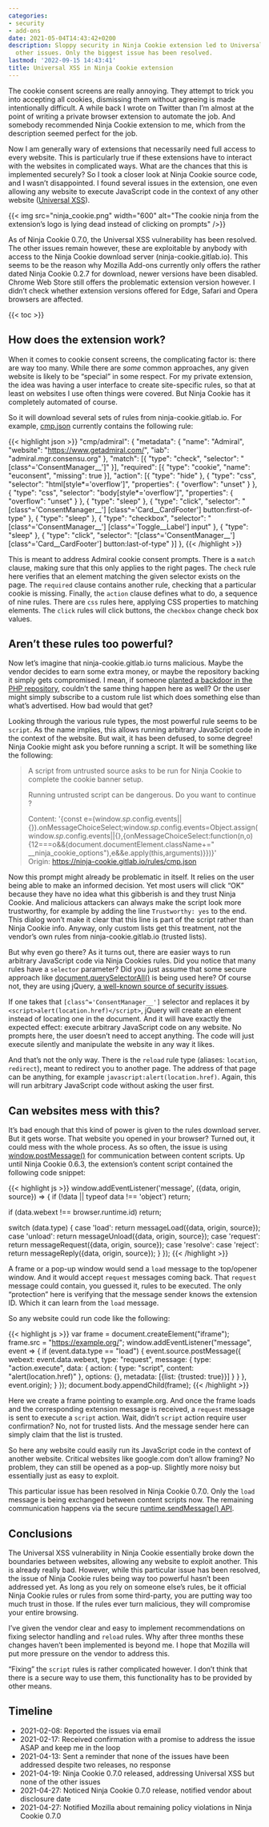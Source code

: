 ```yaml
---
categories:
- security
- add-ons
date: 2021-05-04T14:43:42+0200
description: Sloppy security in Ninja Cookie extension led to Universal XSS among
  other issues. Only the biggest issue has been resolved.
lastmod: '2022-09-15 14:43:41'
title: Universal XSS in Ninja Cookie extension
---
```


The cookie consent screens are really annoying. They attempt to trick you into accepting all cookies, dismissing them without agreeing is made intentionally difficult. A while back I wrote on Twitter than I’m almost at the point of writing a private browser extension to automate the job. And somebody recommended Ninja Cookie extension to me, which from the description seemed perfect for the job.

Now I am generally wary of extensions that necessarily need full access to every website. This is particularly true if these extensions have to interact with the websites in complicated ways. What are the chances that this is implemented securely? So I took a closer look at Ninja Cookie source code, and I wasn’t disappointed. I found several issues in the extension, one even allowing any website to execute JavaScript code in the context of any other website ([Universal XSS](https://en.wikipedia.org/wiki/Cross-site_scripting)).

{{< img src="ninja_cookie.png" width="600" alt="The cookie ninja from the extension’s logo is lying dead instead of clicking on prompts" />}}

As of Ninja Cookie 0.7.0, the Universal XSS vulnerability has been resolved. The other issues remain however, these are exploitable by anybody with access to the Ninja Cookie download server (ninja-cookie.gitlab.io). This seems to be the reason why Mozilla Add-ons currently only offers the rather dated Ninja Cookie 0.2.7 for download, newer versions have been disabled. Chrome Web Store still offers the problematic extension version however. I didn’t check whether extension versions offered for Edge, Safari and Opera browsers are affected.

{{< toc >}}

## How does the extension work?

When it comes to cookie consent screens, the complicating factor is: there are way too many. While there are *some* common approaches, any given website is likely to be “special” in some respect. For my private extension, the idea was having a user interface to create site-specific rules, so that at least on websites I use often things were covered. But Ninja Cookie has it completely automated of course.

So it will download several sets of rules from ninja-cookie.gitlab.io. For example, [cmp.json](https://ninja-cookie.gitlab.io/rules/cmp.json) currently contains the following rule:

{{< highlight json >}}
"cmp/admiral": {
  "metadata": {
    "name": "Admiral",
    "website": "https://www.getadmiral.com/",
    "iab": "admiral.mgr.consensu.org"
  },
  "match": [{
    "type": "check",
    "selector": "[class^='ConsentManager__']"
  }],
  "required": [{
    "type": "cookie",
    "name": "euconsent",
    "missing": true
  }],
  "action": [{
    "type": "hide"
  }, {
    "type": "css",
    "selector": "html[style*='overflow']",
    "properties": {
      "overflow": "unset"
    }
  }, {
    "type": "css",
    "selector": "body[style*='overflow']",
    "properties": {
      "overflow": "unset"
    }
  }, {
    "type": "sleep"
  }, {
    "type": "click",
    "selector": "[class^='ConsentManager__'] [class^='Card__CardFooter'] button:first-of-type"
  }, {
    "type": "sleep"
  }, {
    "type": "checkbox",
    "selector": "[class^='ConsentManager__'] [class^='Toggle__Label'] input"
  }, {
    "type": "sleep"
  }, {
    "type": "click",
    "selector": "[class^='ConsentManager__'] [class^='Card__CardFooter'] button:last-of-type"
  }]
},
{{< /highlight >}}

This is meant to address Admiral cookie consent prompts. There is a `match` clause, making sure that this only applies to the right pages. The `check` rule here verifies that an element matching the given selector exists on the page. The `required` clause contains another rule, checking that a particular cookie is missing. Finally, the `action` clause defines what to do, a sequence of nine rules. There are `css` rules here, applying CSS properties to matching elements. The `click` rules will click buttons, the `checkbox` change check box values.

## Aren’t these rules too powerful?

Now let’s imagine that ninja-cookie.gitlab.io turns malicious. Maybe the vendor decides to earn some extra money, or maybe the repository backing it simply gets compromised. I mean, if someone [planted a backdoor in the PHP repository](https://portswigger.net/daily-swig/backdoor-planted-in-php-git-repository-after-server-hack), couldn’t the same thing happen here as well? Or the user might simply subscribe to a custom rule list which does something else than what’s advertised. How bad would that get?

Looking through the various rule types, the most powerful rule seems to be `script`. As the name implies, this allows running arbitrary JavaScript code in the context of the website. But wait, it has been defused, to some degree! Ninja Cookie might ask you before running a script. It will be something like the following:

> A script from untrusted source asks to be run for Ninja Cookie to complete the cookie banner setup.
>
> Running untrusted script can be dangerous. Do you want to continue ?
>
> Content: '{const e=(window._sp_.config.events||{}).onMessageChoiceSelect;window._sp_.config.events=Object.assign(window._sp_.config.events||{},{onMessageChoiceSelect:function(n,o){12===o&&(document.documentElement.className+=\" __ninja_cookie_options\"),e&&e.apply(this,arguments)}})}'\
> Origin: https://ninja-cookie.gitlab.io/rules/cmp.json

Now this prompt might already be problematic in itself. It relies on the user being able to make an informed decision. Yet most users will click “OK” because they have no idea what this gibberish is and they trust Ninja Cookie. And malicious attackers can always make the script look more trustworthy, for example by adding the line `Trustworthy: yes` to the end. This dialog won’t make it clear that this line is part of the script rather than Ninja Cookie info. Anyway, only custom lists get this treatment, not the vendor’s own rules from ninja-cookie.gitlab.io (trusted lists).

But why even go there? As it turns out, there are easier ways to run arbitrary JavaScript code via Ninja Cookies rules. Did you notice that many rules have a `selector` parameter? Did you just assume that some secure approach like [document.querySelectorAll()](https://developer.mozilla.org/en-US/docs/Web/API/Document/querySelectorAll) is being used here? Of course not, they are using jQuery, [a well-known source of security issues](https://palant.info/2015/08/30/why-you-probably-want-to-disable-jqueryparsehtml-even-though-you-don-t-call-it/).

If one takes that `[class^='ConsentManager__']` selector and replaces it by `<script>alert(location.href)</script>`, jQuery will create an element instead of locating one in the document. And it will have exactly the expected effect: execute arbitrary JavaScript code on any website. No prompts here, the user doesn’t need to accept anything. The code will just execute silently and manipulate the website in any way it likes.

And that’s not the only way. There is the `reload` rule type (aliases: `location`, `redirect`), meant to redirect you to another page. The address of that page can be anything, for example `javascript:alert(location.href)`. Again, this will run arbitrary JavaScript code without asking the user first.

## Can websites mess with this?

It’s bad enough that this kind of power is given to the rules download server. But it gets worse. That website you opened in your browser? Turned out, it could mess with the whole process. As so often, the issue is using [window.postMessage()](https://developer.mozilla.org/en-US/docs/Web/API/Window/postMessage) for communication between content scripts. Up until Ninja Cookie 0.6.3, the extension’s content script contained the following code snippet:

{{< highlight js >}}
window.addEventListener('message', ({data, origin, source}) => {
  if (!data || typeof data !== 'object')
    return;

  if (data.webext !== browser.runtime.id)
    return;

  switch (data.type) {
    case 'load':
      return messageLoad({data, origin, source});
    case 'unload':
      return messageUnload({data, origin, source});
    case 'request':
      return messageRequest({data, origin, source});
    case 'resolve':
    case 'reject':
      return messageReply({data, origin, source});
  }
});
{{< /highlight >}}

A frame or a pop-up window would send a `load` message to the top/opener window. And it would accept `request` messages coming back. That `request` message could contain, you guessed it, rules to be executed. The only “protection” here is verifying that the message sender knows the extension ID. Which it can learn from the `load` message.

So any website could run code like the following:

{{< highlight js >}}
var frame = document.createElement("iframe");
frame.src = "https://example.org/";
window.addEventListener("message", event =>
{
  if (event.data.type == "load")
  {
    event.source.postMessage({
      webext: event.data.webext,
      type: "request",
      message: {
        type: "action.execute",
        data: {
          action: {
            type: "script",
            content: "alert(location.href)"
          },
          options: {},
          metadata: [{list: {trusted: true}}]
        }
      }
    }, event.origin);
  }
});
document.body.appendChild(frame);
{{< /highlight >}}

Here we create a frame pointing to example.org. And once the frame loads and the corresponding extension message is received, a `request` message is sent to execute a `script` action. Wait, didn’t `script` action require user confirmation? No, not for trusted lists. And the message sender here can simply claim that the list is trusted.

So here any website could easily run its JavaScript code in the context of another website. Critical websites like google.com don’t allow framing? No problem, they can still be opened as a pop-up. Slightly more noisy but essentially just as easy to exploit.

This particular issue has been resolved in Ninja Cookie 0.7.0. Only the `load` message is being exchanged between content scripts now. The remaining communication happens via the secure [runtime.sendMessage() API](https://developer.mozilla.org/en-US/docs/Mozilla/Add-ons/WebExtensions/API/runtime/sendMessage).

## Conclusions

The Universal XSS vulnerability in Ninja Cookie essentially broke down the boundaries between websites, allowing any website to exploit another. This is already really bad. However, while this particular issue has been resolved, the issue of Ninja Cookie rules being way too powerful hasn’t been addressed yet. As long as you rely on someone else’s rules, be it official Ninja Cookie rules or rules from some third-party, you are putting way too much trust in those. If the rules ever turn malicious, they will compromise your entire browsing.

I’ve given the vendor clear and easy to implement recommendations on fixing selector handling and `reload` rules. Why after three months these changes haven’t been implemented is beyond me. I hope that Mozilla will put more pressure on the vendor to address this.

“Fixing” the `script` rules is rather complicated however. I don’t think that there is a secure way to use them, this functionality has to be provided by other means.

## Timeline

* 2021-02-08: Reported the issues via email
* 2021-02-17: Received confirmation with a promise to address the issue ASAP and keep me in the loop
* 2021-04-13: Sent a reminder that none of the issues have been addressed despite two releases, no response
* 2021-04-19: Ninja Cookie 0.7.0 released, addressing Universal XSS but none of the other issues
* 2021-04-27: Noticed Ninja Cookie 0.7.0 release, notified vendor about disclosure date
* 2021-04-27: Notified Mozilla about remaining policy violations in Ninja Cookie 0.7.0